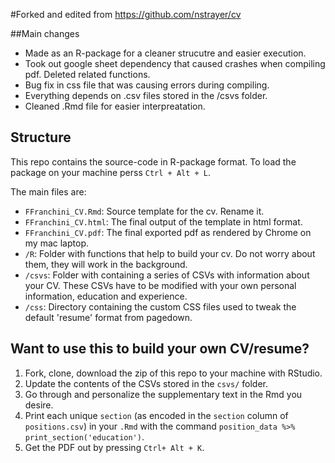 #Forked and edited from https://github.com/nstrayer/cv

##Main changes

- Made as an R-package for a cleaner strucutre and easier execution.
- Took out google sheet dependency that caused crashes when compiling pdf. Deleted related functions.
- Bug fix in css file that was causing errors during compiling.
- Everything depends on .csv files stored in the /csvs folder.
- Cleaned .Rmd file for easier interpreatation.

## Structure

This repo contains the source-code in R-package format. To load the package on your machine perss `Ctrl + Alt + L`.

The main files are:

- `FFranchini_CV.Rmd`: Source template for the cv. Rename it.
- `FFranchini_CV.html`: The final output of the template in html format.
- `FFranchini_CV.pdf`: The final exported pdf as rendered by Chrome on my mac laptop.
- `/R`: Folder with functions that help to build your cv. Do not worry about them, they will work in the background.
- `/csvs`: Folder with containing a series of CSVs with information about your CV. These CSVs have to be modified with your own personal information, education and experience.
- `/css`: Directory containing the custom CSS files used to tweak the default 'resume' format from pagedown. 

## Want to use this to build your own CV/resume? 

1. Fork, clone, download the zip of this repo to your machine with RStudio.
2. Update the contents of the CSVs stored in the `csvs/` folder. 
3. Go through and personalize the supplementary text in the Rmd you desire.
4. Print each unique `section` (as encoded in the `section` column of `positions.csv`) in your `.Rmd` with the command `position_data %>% print_section('education')`.
5. Get the PDF out by pressing `Ctrl+ Alt + K`.



